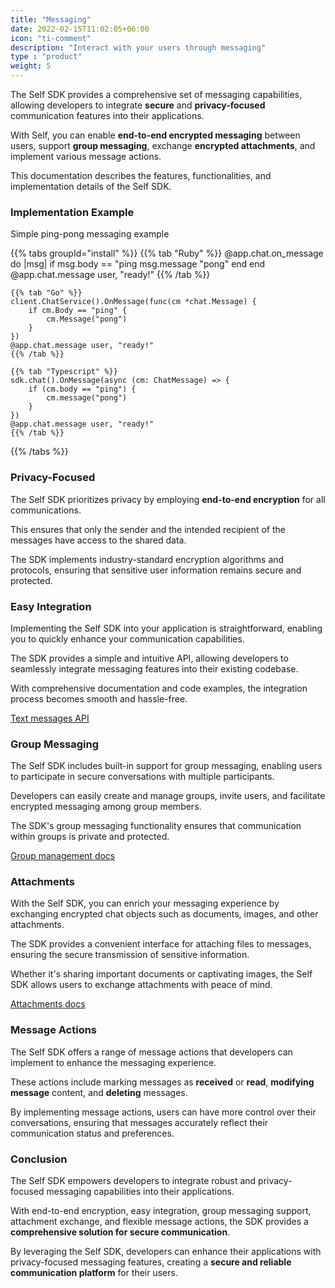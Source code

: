```yaml
---
title: "Messaging"
date: 2022-02-15T11:02:05+06:00
icon: "ti-comment"
description: "Interact with your users through messaging"
type : "product"
weight: 5
---
```


The Self SDK provides a comprehensive set of messaging capabilities, allowing developers to integrate **secure** and **privacy-focused** communication features into their applications. 

With Self, you can enable **end-to-end encrypted messaging** between users, support **group messaging**, exchange **encrypted attachments**, and implement various message actions. 

This documentation describes the features, functionalities, and implementation details of the Self SDK.

### Implementation Example

Simple ping-pong messaging example

{{% tabs groupId="install" %}}
    {{% tab "Ruby" %}}
    @app.chat.on_message do |msg|
        if msg.body == "ping
            msg.message "pong"
        end
    end
    @app.chat.message user, "ready!"
    {{% /tab %}}

    {{% tab "Go" %}}
    client.ChatService().OnMessage(func(cm *chat.Message) {
        if cm.Body == "ping" {
            cm.Message("pong")
        }
    })
    @app.chat.message user, "ready!"
    {{% /tab %}}

    {{% tab "Typescript" %}}
    sdk.chat().OnMessage(async (cm: ChatMessage) => {
        if (cm.body == "ping") {
            cm.message("pong")
        }
    })
    @app.chat.message user, "ready!"
    {{% /tab %}}
{{% /tabs %}}
### Privacy-Focused

The Self SDK prioritizes privacy by employing **end-to-end encryption** for all communications. 

This ensures that only the sender and the intended recipient of the messages have access to the shared data. 

The SDK implements industry-standard encryption algorithms and protocols, ensuring that sensitive user information remains secure and protected.

### Easy Integration

Implementing the Self SDK into your application is straightforward, enabling you to quickly enhance your communication capabilities. 

The SDK provides a simple and intuitive API, allowing developers to seamlessly integrate messaging features into their existing codebase. 

With comprehensive documentation and code examples, the integration process becomes smooth and hassle-free.

[Text messages API](/sdk/messaging/text-messages)

### Group Messaging

The Self SDK includes built-in support for group messaging, enabling users to participate in secure conversations with multiple participants. 

Developers can easily create and manage groups, invite users, and facilitate encrypted messaging among group members. 

The SDK's group messaging functionality ensures that communication within groups is private and protected.

[Group management docs](/sdk/messaging/groups)

### Attachments

With the Self SDK, you can enrich your messaging experience by exchanging encrypted chat objects such as documents, images, and other attachments. 

The SDK provides a convenient interface for attaching files to messages, ensuring the secure transmission of sensitive information. 

Whether it's sharing important documents or captivating images, the Self SDK allows users to exchange attachments with peace of mind.

[Attachments docs](/sdk/messaging/objects)

### Message Actions

The Self SDK offers a range of message actions that developers can implement to enhance the messaging experience. 

These actions include marking messages as **received** or **read**, **modifying message** content, and **deleting** messages. 

By implementing message actions, users can have more control over their conversations, ensuring that messages accurately reflect their communication status and preferences.

### Conclusion

The Self SDK empowers developers to integrate robust and privacy-focused messaging capabilities into their applications. 

With end-to-end encryption, easy integration, group messaging support, attachment exchange, and flexible message actions, the SDK provides a **comprehensive solution for secure communication**. 

By leveraging the Self SDK, developers can enhance their applications with privacy-focused messaging features, creating a **secure and reliable communication platform** for their users.